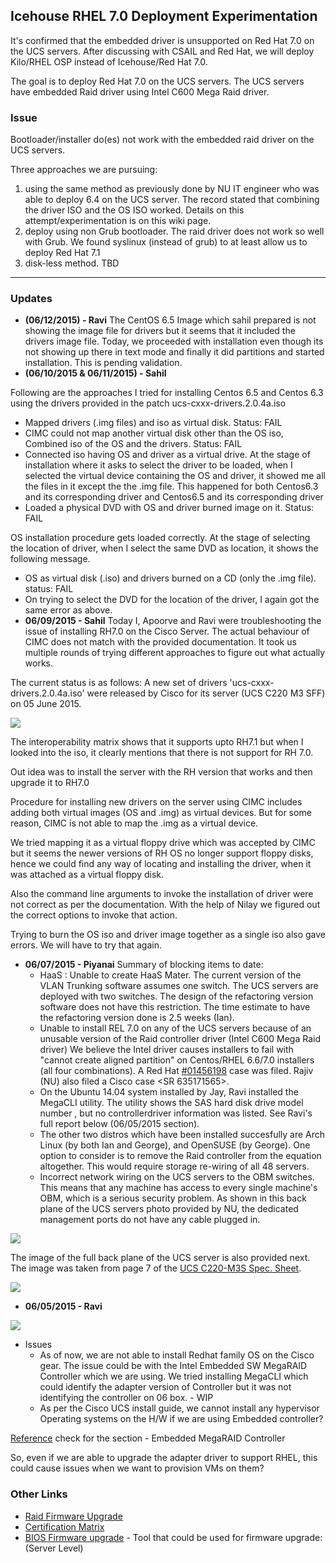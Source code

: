 ## Icehouse RHEL 7.0 Deployment Experimentation
It's confirmed that the embedded driver is unsupported on Red Hat 7.0 on the UCS servers. 
After discussing with CSAIL and Red Hat, we will deploy Kilo/RHEL OSP instead of Icehouse/Red Hat 7.0. 

The goal is to deploy Red Hat 7.0 on the UCS servers. The UCS servers have embedded Raid driver using Intel C600 Mega Raid driver.
 
### Issue
Bootloader/installer do(es) not work with the embedded raid driver on the UCS servers.

Three approaches we are pursuing: 
 1. using the same method as previously done by NU IT engineer who was able to deploy 6.4 on the UCS server. 
 The record stated that combining the driver ISO and the OS ISO worked. Details on this attempt/experimentation is on this wiki page.
 1. deploy using non Grub bootloader. The raid driver does not work so well with Grub.
 We found syslinux (instead of grub) to at least allow us to deploy Red Hat 7.1
 1. disk-less method. TBD

---
### Updates
 -  **(06/12/2015) - Ravi**  The CentOS 6.5 Image which sahil prepared is not showing the image file for drivers 
 but it seems that it included the drivers image file. Today, we proceeded with installation even though 
 its not showing up there in text mode and finally it did partitions and started installation. This is pending validation.
 -  **(06/10/2015 & 06/11/2015) - Sahil** 
  
Following are the approaches I tried for installing Centos 6.5 and Centos 6.3 using the drivers provided in the patch ucs-cxxx-drivers.2.0.4a.iso
 -  Mapped drivers (.img files) and iso as virtual disk. Status: FAIL
 -  CIMC could not map another virtual disk other than the OS iso, Combined iso of the OS and the drivers. Status: FAIL
 -  Connected iso having OS and driver as a virtual drive. At the stage of installation where it asks to select the driver to be loaded, 
 when I selected the virtual device containing the OS and driver, it showed me all the files in it except the the <driver>.img file. 
 This happened for both Centos6.3 and its corresponding driver and Centos6.5 and its corresponding driver
 -  Loaded a physical DVD with OS and driver burned image on it. Status: FAIL

OS installation procedure gets loaded correctly.
At the stage of selecting the location of driver, when I select the same DVD as location, it shows the following message.

 -  OS as virtual disk (.iso) and drivers burned on  a CD (only the .img file). status: FAIL
 -  On trying to select the DVD for the location of the driver, I again got the same error as above.
 -  **06/09/2015 - Sahil** Today I, Apoorve and Ravi were troubleshooting the issue of installing RH7.0 on the Cisco Server. 
 The actual behaviour of CIMC does not match with the provided documentation. 
 It took us multiple rounds of trying different approaches to figure out what actually works. 

The current status is as follows: A new set of drivers 'ucs-cxxx-drivers.2.0.4a.iso' were released by Cisco for its server (UCS C220 M3 SFF) on 05 June 2015. 

![](../_static/img/nuNewDriverRelease.png)

The interoperability matrix shows that it supports upto RH7.1 but when I looked into the iso, it clearly mentions that there is not support for RH 7.0. 

Out idea was to install the server with the RH version that works and then upgrade it to RH7.0

Procedure for installing new drivers on the server using CIMC includes adding both virtual images (OS and <driver>.img) 
as virtual devices. But for some reason, CIMC is not able to map the <dirver>.img as a virtual device.

We tried mapping it as a virtual floppy drive which was accepted by CIMC but it seems the newer versions of RH OS 
no longer support floppy disks, hence we could find any way of locating and installing the driver, 
when it was attached as a virtual floppy disk. 

Also the command line arguments to invoke the installation of driver were not correct as per the documentation. 
With the help of Nilay we figured out the correct options to invoke that action. 

Trying to burn the OS iso and driver image together as a single iso also gave errors. We will have to try that again. 

 -  **06/07/2015 - Piyanai** Summary of blocking items to date:
     -  HaaS : Unable to create HaaS Mater. The current version of the VLAN Trunking software assumes one switch. 
      The UCS servers are deployed with two switches. The design of the refactoring version software does not have this restriction. 
      The time estimate to have the refactoring version done is 2.5 weeks (Ian). 
     -  Unable to install REL 7.0 on any of the UCS servers because of an unusable version of the Raid controller driver 
      (Intel C600 Mega Raid driver) We believe the Intel driver causes installers to fail with "cannot create aligned partition" 
      on Centos/RHEL 6.6/7.0 installers (all four combinations). 
      A Red Hat [#01456198](https://access.redhat.com/support/cases/#/case/01456198) case was filed. 
      Rajiv (NU) also filed a Cisco case <SR 635171565>. 
     -  On the Ubuntu 14.04 system installed by Jay, Ravi installed the MegaCLI utility. 
      The utility shows the SAS hard disk drive model number <ST300MM0006>, 
      but no controllerdriver information was listed. See Ravi's full report below (06/05/2015 section).
     -  The other two distros which have been installed succesfully are Arch Linux (by both Ian and George), and OpenSUSE (by George). 
     One option to consider is to remove the Raid controller from the equation altogether. This would require storage re-wiring of all 48 servers. 
     -  Incorrect network wiring on the UCS servers to the OBM switches.  
     This means that any machine has access to every single machine's OBM, which is a serious security problem. 
     As shown in this back plane of the UCS servers photo provided by NU, the dedicated management ports do not have any cable plugged in. 

![](../_static/img/UCSnetworkCabling.png)

The image of the full back plane of the UCS server is also provided next. The image was taken from page 7 of the [UCS C220-M3S Spec. Sheet](https://www.cisco.com/c/dam/en/us/products/collateral/servers-unified-computing/ucs-c-series-rack-servers/C220M3_SFF_SpecSheet.pdf).

![](../_static/img/Pg7ChassisRearViewUCS_C220-M3S.png)

 -  **06/05/2015 - Ravi**

![](../_static/img/RaviMegaRaidScreenShot2.png)

 -  Issues
     -  As of now, we are not able to install Redhat family OS on the Cisco gear. 
     The issue could be with the Intel Embedded SW MegaRAID Controller which we are using. 
     We tried installing MegaCLI which could identify the adapter version of Controller but it was not identifying the controller on 06 box. - WIP
     -  As per the Cisco UCS install guide, we cannot install any hypervisor Operating systems on the H/W if we are using Embedded controller?

[Reference](http://www.cisco.com/c/en/us/td/docs/unified_computing/ucs/c/hw/C220/install/C220.pdf) check for the section - Embedded MegaRAID Controller

So, even if we are able to upgrade the adapter driver to support RHEL, this could cause issues when we want to provision VMs on them?

### Other Links
 -  [Raid Firmware Upgrade](http://www.cisco.com/c/en/us/td/docs/unified_computing/ucs/c/hw/C220/install/C220/raid.pdf)
 -  [Certification Matrix](http://www.cisco.com/c/dam/en/us/td/docs/unified_computing/ucs/interoperability/matrix/m_hcl_C_rel2-03.pdf)
 -  [BIOS Firmware upgrade](http://www.cisco.com/c/en/us/td/docs/unified_computing/ucs/c/sw/lomug/2-0-x/b_huu_2_0_3.html) - 
 Tool that could be used for firmware upgrade:(Server Level)
